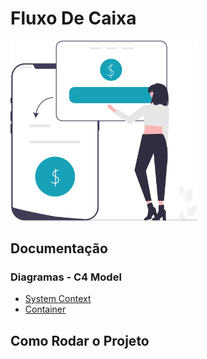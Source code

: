 # Fluxo De Caixa

<img src="./images/money.svg" width="300px"/>


## Documentação

### Diagramas - C4 Model

- [System Context](./)
- [Container](./)

## Como Rodar o Projeto

